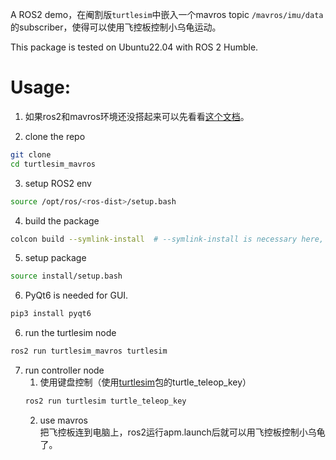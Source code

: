 A ROS2 demo，在阉割版`turtlesim`中嵌入一个mavros topic `/mavros/imu/data`的subscriber，使得可以使用飞控板控制小乌龟运动。

This package is tested on Ubuntu22.04 with ROS 2 Humble.

# Usage:
1. 如果ros2和mavros环境还没搭起来可以先看看[这个文档](https://docs.qq.com/doc/DVHJaS09YeVJyZ2Fl)。

2. clone the repo
```bash
git clone 
cd turtlesim_mavros
```

3. setup ROS2 env
```bash
source /opt/ros/<ros-dist>/setup.bash
```

4. build the package
```bash
colcon build --symlink-install  # --symlink-install is necessary here, or turtle image can not be found.
```

5. setup package
```bash
source install/setup.bash
```

6. PyQt6 is needed for GUI.
```bash
pip3 install pyqt6
```

6. run the turtlesim node
```bash
ros2 run turtlesim_mavros turtlesim
```

7. run controller node  
    1. 使用键盘控制（使用[turtlesim](https://docs.ros.org/en/humble/Tutorials/Beginner-CLI-Tools/Introducing-Turtlesim/Introducing-Turtlesim.html#use-turtlesim)包的turtle_teleop_key）
    ```bash
    ros2 run turtlesim turtle_teleop_key
    ```
    2. use mavros  
    把飞控板连到电脑上，ros2运行apm.launch后就可以用飞控板控制小乌龟了。